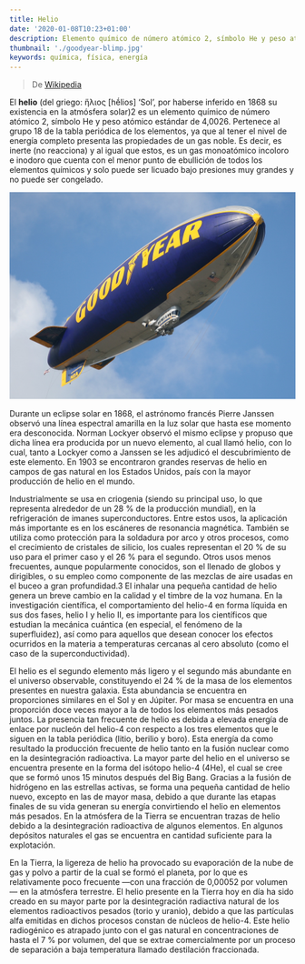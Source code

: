 ```yaml
---
title: Helio
date: '2020-01-08T10:23+01:00'
description: Elemento químico de número atómico 2, símbolo He y peso atómico estándar de 4,0026
thumbnail: './goodyear-blimp.jpg'
keywords: química, física, energía
---
```


> De [Wikipedia](hhttps://es.wikipedia.org/wiki/Helio)

El __helio__ (del griego: ἥλιος [hḗlios] ‘Sol’, por haberse inferido en 1868 su existencia en la atmósfera solar)2​ es un elemento químico de número atómico 2, símbolo He y peso atómico estándar de 4,0026. Pertenece al grupo 18 de la tabla periódica de los elementos, ya que al tener el nivel de energía completo presenta las propiedades de un gas noble. Es decir, es inerte (no reacciona) y al igual que estos, es un gas monoatómico incoloro e inodoro que cuenta con el menor punto de ebullición de todos los elementos químicos y solo puede ser licuado bajo presiones muy grandes y no puede ser congelado.

![The Goodyear blimp](goodyear-blimp.jpg "Because of its low density and incombustibility, helium is the gas of choice to fill airships such as the Goodyear blimp.")

Durante un eclipse solar en 1868, el astrónomo francés Pierre Janssen observó una línea espectral amarilla en la luz solar que hasta ese momento era desconocida. Norman Lockyer observó el mismo eclipse y propuso que dicha línea era producida por un nuevo elemento, al cual llamó helio, con lo cual, tanto a Lockyer como a Janssen se les adjudicó el descubrimiento de este elemento. En 1903 se encontraron grandes reservas de helio en campos de gas natural en los Estados Unidos, país con la mayor producción de helio en el mundo.

Industrialmente se usa en criogenia (siendo su principal uso, lo que representa alrededor de un 28 % de la producción mundial), en la refrigeración de imanes superconductores. Entre estos usos, la aplicación más importante es en los escáneres de resonancia magnética. También se utiliza como protección para la soldadura por arco y otros procesos, como el crecimiento de cristales de silicio, los cuales representan el 20 % de su uso para el primer caso y el 26 % para el segundo. Otros usos menos frecuentes, aunque popularmente conocidos, son el llenado de globos y dirigibles, o su empleo como componente de las mezclas de aire usadas en el buceo a gran profundidad.3​ El inhalar una pequeña cantidad de helio genera un breve cambio en la calidad y el timbre de la voz humana. En la investigación científica, el comportamiento del helio-4 en forma líquida en sus dos fases, helio I y helio II, es importante para los científicos que estudian la mecánica cuántica (en especial, el fenómeno de la superfluidez), así como para aquellos que desean conocer los efectos ocurridos en la materia a temperaturas cercanas al cero absoluto (como el caso de la superconductividad).

El helio es el segundo elemento más ligero y el segundo más abundante en el universo observable, constituyendo el 24 % de la masa de los elementos presentes en nuestra galaxia. Esta abundancia se encuentra en proporciones similares en el Sol y en Júpiter. Por masa se encuentra en una proporción doce veces mayor a la de todos los elementos más pesados juntos. La presencia tan frecuente de helio es debida a elevada energía de enlace por nucleón del helio-4 con respecto a los tres elementos que le siguen en la tabla periódica (litio, berilio y boro). Esta energía da como resultado la producción frecuente de helio tanto en la fusión nuclear como en la desintegración radioactiva. La mayor parte del helio en el universo se encuentra presente en la forma del isótopo helio-4 (4He), el cual se cree que se formó unos 15 minutos después del Big Bang. Gracias a la fusión de hidrógeno en las estrellas activas, se forma una pequeña cantidad de helio nuevo, excepto en las de mayor masa, debido a que durante las etapas finales de su vida generan su energía convirtiendo el helio en elementos más pesados. En la atmósfera de la Tierra se encuentran trazas de helio debido a la desintegración radioactiva de algunos elementos. En algunos depósitos naturales el gas se encuentra en cantidad suficiente para la explotación.

En la Tierra, la ligereza de helio ha provocado su evaporación de la nube de gas y polvo a partir de la cual se formó el planeta, por lo que es relativamente poco frecuente —con una fracción de 0,00052 por volumen— en la atmósfera terrestre. El helio presente en la Tierra hoy en día ha sido creado en su mayor parte por la desintegración radiactiva natural de los elementos radioactivos pesados (torio y uranio), debido a que las partículas alfa emitidas en dichos procesos constan de núcleos de helio-4. Este helio radiogénico es atrapado junto con el gas natural en concentraciones de hasta el 7 % por volumen, del que se extrae comercialmente por un proceso de separación a baja temperatura llamado destilación fraccionada.
